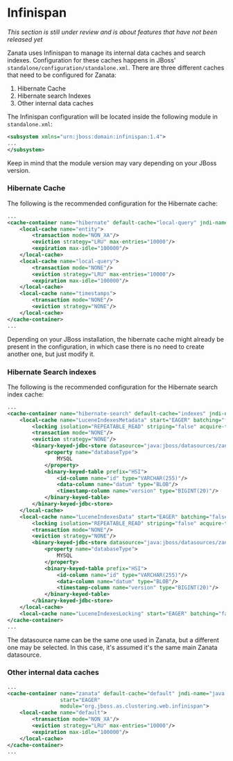 # Infinispan

_This section is still under review and is about features that have not been released yet_

Zanata uses Infinispan to manage its internal data caches and search indexes. Configuration for these caches happens in JBoss' `standalone/configuration/standalone.xml`. There are three different caches that need to be configured for Zanata:

1. Hibernate Cache
1. Hibernate search Indexes
1. Other internal data caches

The Infinispan configuration will be located inside the following module in `standalone.xml`:

```xml
<subsystem xmlns="urn:jboss:domain:infinispan:1.4">
...
</subsystem>
```

Keep in mind that the module version may vary depending on your JBoss version.

### Hibernate Cache

The following is the recommended configuration for the Hibernate cache:

```xml
...
<cache-container name="hibernate" default-cache="local-query" jndi-name="java:jboss/infinispan/container/hibernate" start="EAGER" module="org.jboss.as.jpa.hibernate:4">
    <local-cache name="entity">
        <transaction mode="NON_XA"/>
        <eviction strategy="LRU" max-entries="10000"/>
        <expiration max-idle="100000"/>
   	</local-cache>
    <local-cache name="local-query">
        <transaction mode="NONE"/>
        <eviction strategy="LRU" max-entries="10000"/>
        <expiration max-idle="100000"/>
    </local-cache>
    <local-cache name="timestamps">
        <transaction mode="NONE"/>
        <eviction strategy="NONE"/>
    </local-cache>
</cache-container>
...
```

Depending on your JBoss installation, the hibernate cache might already be present in the configuration, in which case there is no need to create another one, but just modify it.

### Hibernate Search indexes

The following is the recommended configuration for the Hibernate search index cache:

```xml
...
<cache-container name="hibernate-search" default-cache="indexes" jndi-name="java:jboss/infinispan/container/hibernate-search" start="EAGER"  module="org.jboss.as.clustering.web.infinispan">
    <local-cache name="LuceneIndexesMetadata" start="EAGER" batching="false">
        <locking isolation="REPEATABLE_READ" striping="false" acquire-timeout="20000" concurrency-level="500"/>
        <transaction mode="NONE"/>
        <eviction strategy="NONE"/>
        <binary-keyed-jdbc-store datasource="java:jboss/datasources/zanataDatasource" passivation="false" purge="false">
            <property name="databaseType">
                MYSQL
            </property>
            <binary-keyed-table prefix="HSI">
                <id-column name="id" type="VARCHAR(255)"/>
                <data-column name="datum" type="BLOB"/>
                <timestamp-column name="version" type="BIGINT(20)"/>
            </binary-keyed-table>
        </binary-keyed-jdbc-store>
    </local-cache>
    <local-cache name="LuceneIndexesData" start="EAGER" batching="false">
        <locking isolation="REPEATABLE_READ" striping="false" acquire-timeout="20000" concurrency-level="500"/>
        <transaction mode="NONE"/>
        <eviction strategy="NONE"/>
        <binary-keyed-jdbc-store datasource="java:jboss/datasources/zanataDatasource" passivation="false" purge="false">
            <property name="databaseType">
                MYSQL
            </property>
            <binary-keyed-table prefix="HSI">
                <id-column name="id" type="VARCHAR(255)"/>
                <data-column name="datum" type="BLOB"/>
                <timestamp-column name="version" type="BIGINT(20)"/>
            </binary-keyed-table>
        </binary-keyed-jdbc-store>
    </local-cache>
    <local-cache name="LuceneIndexesLocking" start="EAGER" batching="false"/>
</cache-container>
...
```

The datasource name can be the same one used in Zanata, but a different one may be selected. In this case, it's assumed it's the same main Zanata datasource.

### Other internal data caches

```xml
...
<cache-container name="zanata" default-cache="default" jndi-name="java:jboss/infinispan/container/zanata" 
                 start="EAGER" 
                 module="org.jboss.as.clustering.web.infinispan">
    <local-cache name="default">
        <transaction mode="NON_XA"/>
        <eviction strategy="LRU" max-entries="10000"/>
        <expiration max-idle="100000"/>
    </local-cache>
</cache-container>
...
```